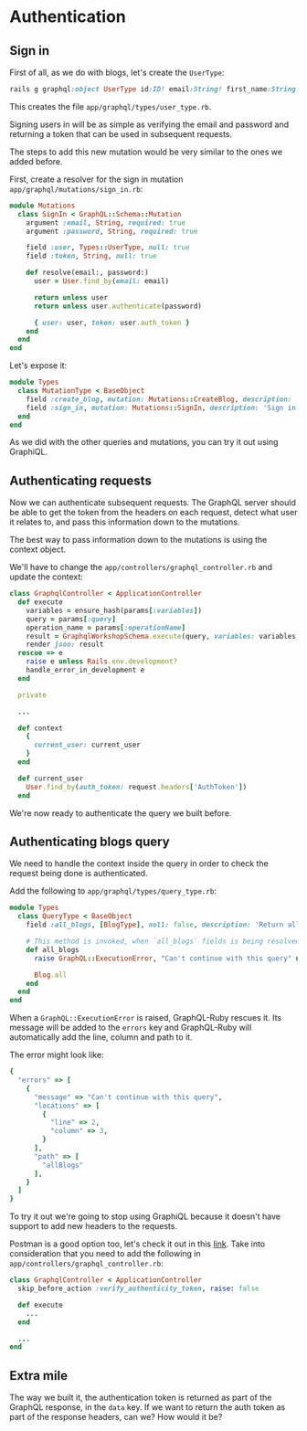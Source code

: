 # Authentication

## Sign in

First of all, as we do with blogs, let's create the `UserType`:

```ruby
rails g graphql:object UserType id:ID! email:String! first_name:String! last_name:String!
```

This creates the file `app/graphql/types/user_type.rb`.

Signing users in will be as simple as verifying the email and password and returning a token that can be used in subsequent requests.

The steps to add this new mutation would be very similar to the ones we added before.

First, create a resolver for the sign in mutation `app/graphql/mutations/sign_in.rb`:

```ruby
module Mutations
  class SignIn < GraphQL::Schema::Mutation
    argument :email, String, required: true
    argument :password, String, required: true

    field :user, Types::UserType, null: true
    field :token, String, null: true

    def resolve(email:, password:)
      user = User.find_by(email: email)

      return unless user
      return unless user.authenticate(password)

      { user: user, token: user.auth_token }
    end
  end
end
```

Let's expose it:

```ruby
module Types
  class MutationType < BaseObject
    field :create_blog, mutation: Mutations::CreateBlog, description: 'Create new blog'
    field :sign_in, mutation: Mutations::SignIn, description: 'Sign in user'
  end
end
```

As we did with the other queries and mutations, you can try it out using GraphiQL.

## Authenticating requests

Now we can authenticate subsequent requests. The GraphQL server should be able to get the token from the headers on each request, detect what user it relates to, and pass this information down to the mutations.

The best way to pass information down to the mutations is using the context object.

We'll have to change the `app/controllers/graphql_controller.rb` and update the context:

```ruby
class GraphqlController < ApplicationController
  def execute
    variables = ensure_hash(params[:variables])
    query = params[:query]
    operation_name = params[:operationName]
    result = GraphqlWorkshopSchema.execute(query, variables: variables, context: context, operation_name: operation_name)
    render json: result
  rescue => e
    raise e unless Rails.env.development?
    handle_error_in_development e
  end

  private

  ...

  def context
    {
      current_user: current_user
    }
  end

  def current_user
    User.find_by(auth_token: request.headers['AuthToken'])
  end
```

We're now ready to authenticate the query we built before.

## Authenticating blogs query

We need to handle the context inside the query in order to check the request being done is authenticated.

Add the following to `app/graphql/types/query_type.rb`:

```ruby
module Types
  class QueryType < BaseObject
    field :all_blogs, [BlogType], null: false, description: 'Return all the blogs'

    # This method is invoked, when `all_blogs` fields is being resolved
    def all_blogs
      raise GraphQL::ExecutionError, "Can't continue with this query" unless context[:current_user]

      Blog.all
    end
  end
end
```

When a `GraphQL::ExecutionError` is raised, GraphQL-Ruby rescues it. Its message will be added to the `errors` key and GraphQL-Ruby will automatically add the line, column and path to it.

The error might look like:

```ruby
{
  "errors" => [
    {
      "message" => "Can't continue with this query",
      "locations" => [
        {
          "line" => 2,
          "column" => 3,
        }
      ],
      "path" => [
        "allBlogs"
      ],
    }
  ]
}
```

To try it out we're going to stop using GraphiQL because it doesn't have support to add new headers to the requests.

Postman is a good option too, let's check it out in this [link](https://learning.postman.com/docs/postman/sending-api-requests/graphql/). Take into consideration that you need to add the following in `app/controllers/graphql_controller.rb`:

```ruby
class GraphqlController < ApplicationController
  skip_before_action :verify_authenticity_token, raise: false

  def execute
    ...
  end

  ...
end

```

## Extra mile

The way we built it, the authentication token is returned as part of the GraphQL response, in the `data` key. If we want to return the auth token as part of the response headers, can we? How would it be?
